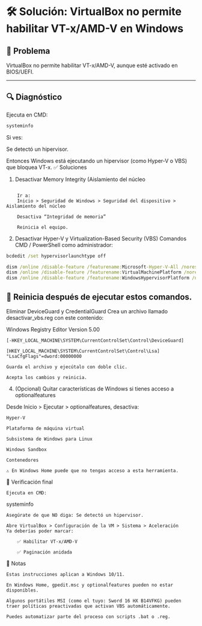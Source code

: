 # 🛠️ Solución: VirtualBox no permite habilitar VT-x/AMD-V en Windows

## 🧠 Problema  
VirtualBox no permite habilitar VT-x/AMD-V, aunque esté activado en BIOS/UEFI.

---

## 🔍 Diagnóstico  
Ejecuta en CMD:

```cmd
systeminfo
```

Si ves:

Se detectó un hipervisor.

Entonces Windows está ejecutando un hipervisor (como Hyper-V o VBS) que bloquea VT-x.
✅ Soluciones
1. Desactivar Memory Integrity (Aislamiento del núcleo

```

    Ir a:
    Inicio > Seguridad de Windows > Seguridad del dispositivo > Aislamiento del núcleo

    Desactiva “Integridad de memoria”

    Reinicia el equipo.
```

2. Desactivar Hyper-V y Virtualization-Based Security (VBS)
Comandos CMD / PowerShell como administrador:

```cmd
bcdedit /set hypervisorlaunchtype off

dism /online /disable-feature /featurename:Microsoft-Hyper-V-All /norestart
dism /online /disable-feature /featurename:VirtualMachinePlatform /norestart
dism /online /disable-feature /featurename:WindowsHypervisorPlatform /norestart
```

## 🔄 Reinicia después de ejecutar estos comandos.

Eliminar DeviceGuard y CredentialGuard
Crea un archivo llamado desactivar_vbs.reg con este contenido:

Windows Registry Editor Version 5.00

```
[-HKEY_LOCAL_MACHINE\SYSTEM\CurrentControlSet\Control\DeviceGuard]

[HKEY_LOCAL_MACHINE\SYSTEM\CurrentControlSet\Control\Lsa]
"LsaCfgFlags"=dword:00000000

```
    Guarda el archivo y ejecútalo con doble clic.

    Acepta los cambios y reinicia.

4. (Opcional) Quitar características de Windows si tienes acceso a optionalfeatures

Desde Inicio > Ejecutar > optionalfeatures, desactiva:

    Hyper-V

    Plataforma de máquina virtual

    Subsistema de Windows para Linux

    Windows Sandbox

    Contenedores

    ⚠️ En Windows Home puede que no tengas acceso a esta herramienta.

🔁 Verificación final

    Ejecuta en CMD:

systeminfo

    Asegúrate de que NO diga: Se detectó un hipervisor.

    Abre VirtualBox > Configuración de la VM > Sistema > Aceleración
    Ya deberías poder marcar:

        ✅ Habilitar VT-x/AMD-V

        ✅ Paginación anidada

📌 Notas

    Estas instrucciones aplican a Windows 10/11.

    En Windows Home, gpedit.msc y optionalfeatures pueden no estar disponibles.

    Algunos portátiles MSI (como el tuyo: Sword 16 HX B14VFKG) pueden traer políticas preactivadas que activan VBS automáticamente.

    Puedes automatizar parte del proceso con scripts .bat o .reg.
